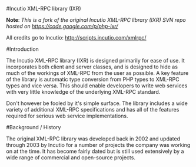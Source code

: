 #Incutio XML-RPC library (IXR)

**Note**: _This is a fork of the original Incutio XML-RPC library (IXR) SVN repo hosted on <https://code.google.com/p/php-ixr/>_

All credits go to Incutio: <http://scripts.incutio.com/xmlrpc/>

#Introduction

The Incutio XML-RPC library (IXR) is designed primarily for ease of use. It incorporates both client and server classes, and is designed to hide as much of the workings of XML-RPC from the user as possible. A key feature of the library is automatic type conversion from PHP types to XML-RPC types and vice versa. This should enable developers to write web services with very little knowledge of the underlying XML-RPC standard.

Don't however be fooled by it's simple surface. The library includes a wide variety of additional XML-RPC specifications and has all of the features required for serious web service implementations.

#Background / History

The original XML-RPC library was developed back in 2002 and updated through 2003 by Incutio for a number of projects the company was working on at the time. It has become fairly dated but is still used extensively by a wide range of commercial and open-source projects.